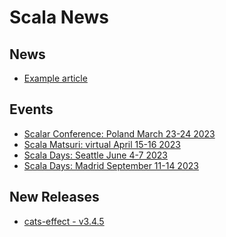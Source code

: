 # Scala News


## News

[//]: # (Add to this list any link to news you want included in markdown format with description in square brackets followed by URL in normal brackets)

- [Example article](https://www.softinio.com)


## Events 

[//]: # (Add to this list any link to an upcoming scala related event like a conference or meetup you want included in markdown format with description in square brackets followed by URL in normal brackets)

- [Scalar Conference: Poland March 23-24 2023](https://www.scalar-conf.com/)
- [Scala Matsuri: virtual April 15-16 2023](https://scalamatsuri.org/en/)
- [Scala Days: Seattle June 4-7 2023](https://scaladays.org/)
- [Scala Days: Madrid September 11-14 2023](https://scaladays.org/)


## New Releases

[//]: # (Add to this list any link to new package release changelog you want included in markdown format with description in square brackets followed by URL in normal brackets)

- [cats-effect - v3.4.5](https://github.com/typelevel/cats-effect/releases/tag/v3.4.5)
